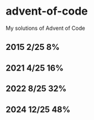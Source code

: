 # advent-of-code
My solutions of Advent of Code

## 2015 2/25 8%
## 2021 4/25 16%
## 2022 8/25 32%
## 2024 12/25 48%
